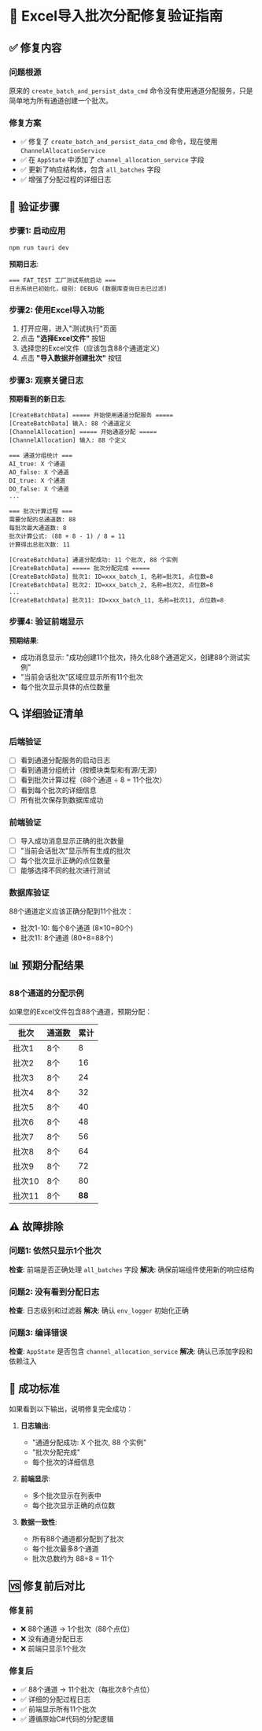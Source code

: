 # 🎯 Excel导入批次分配修复验证指南

## ✅ 修复内容

### 问题根源
原来的 `create_batch_and_persist_data_cmd` 命令没有使用通道分配服务，只是简单地为所有通道创建一个批次。

### 修复方案
- ✅ 修复了 `create_batch_and_persist_data_cmd` 命令，现在使用 `ChannelAllocationService`
- ✅ 在 `AppState` 中添加了 `channel_allocation_service` 字段
- ✅ 更新了响应结构体，包含 `all_batches` 字段
- ✅ 增强了分配过程的详细日志

## 🧪 验证步骤

### 步骤1: 启动应用
```bash
npm run tauri dev
```

**预期日志**:
```
=== FAT_TEST 工厂测试系统启动 ===
日志系统已初始化，级别: DEBUG (数据库查询日志已过滤)
```

### 步骤2: 使用Excel导入功能
1. 打开应用，进入"测试执行"页面
2. 点击 **"选择Excel文件"** 按钮
3. 选择您的Excel文件（应该包含88个通道定义）
4. 点击 **"导入数据并创建批次"** 按钮

### 步骤3: 观察关键日志
**预期看到的新日志**:
```
[CreateBatchData] ===== 开始使用通道分配服务 =====
[CreateBatchData] 输入: 88 个通道定义
[ChannelAllocation] ===== 开始通道分配 =====
[ChannelAllocation] 输入: 88 个定义

=== 通道分组统计 ===
AI_true: X 个通道
AO_false: X 个通道
DI_true: X 个通道
DO_false: X 个通道
...

=== 批次计算过程 ===
需要分配的总通道数: 88
每批次最大通道数: 8
批次计算公式: (88 + 8 - 1) / 8 = 11
计算得出总批次数: 11

[CreateBatchData] 通道分配成功: 11 个批次, 88 个实例
[CreateBatchData] ===== 批次分配完成 =====
[CreateBatchData] 批次1: ID=xxx_batch_1, 名称=批次1, 点位数=8
[CreateBatchData] 批次2: ID=xxx_batch_2, 名称=批次2, 点位数=8
...
[CreateBatchData] 批次11: ID=xxx_batch_11, 名称=批次11, 点位数=8
```

### 步骤4: 验证前端显示
**预期结果**:
- 成功消息显示: "成功创建11个批次，持久化88个通道定义，创建88个测试实例"
- "当前会话批次"区域应显示所有11个批次
- 每个批次显示具体的点位数量

## 🔍 详细验证清单

### 后端验证
- [ ] 看到通道分配服务的启动日志
- [ ] 看到通道分组统计（按模块类型和有源/无源）
- [ ] 看到批次计算过程（88个通道 ÷ 8 = 11个批次）
- [ ] 看到每个批次的详细信息
- [ ] 所有批次保存到数据库成功

### 前端验证
- [ ] 导入成功消息显示正确的批次数量
- [ ] "当前会话批次"显示所有生成的批次
- [ ] 每个批次显示正确的点位数量
- [ ] 能够选择不同的批次进行测试

### 数据库验证
88个通道定义应该正确分配到11个批次：
- 批次1-10: 每个8个通道 (8×10=80个)
- 批次11: 8个通道 (80+8=88个)

## 📊 预期分配结果

### 88个通道的分配示例
如果您的Excel文件包含88个通道，预期分配：

| 批次 | 通道数 | 累计 |
|------|--------|------|
| 批次1 | 8个 | 8 |
| 批次2 | 8个 | 16 |
| 批次3 | 8个 | 24 |
| 批次4 | 8个 | 32 |
| 批次5 | 8个 | 40 |
| 批次6 | 8个 | 48 |
| 批次7 | 8个 | 56 |
| 批次8 | 8个 | 64 |
| 批次9 | 8个 | 72 |
| 批次10 | 8个 | 80 |
| 批次11 | 8个 | **88** |

## ⚠️ 故障排除

### 问题1: 依然只显示1个批次
**检查**: 前端是否正确处理 `all_batches` 字段
**解决**: 确保前端组件使用新的响应结构

### 问题2: 没有看到分配日志
**检查**: 日志级别和过滤器
**解决**: 确认 `env_logger` 初始化正确

### 问题3: 编译错误
**检查**: `AppState` 是否包含 `channel_allocation_service`
**解决**: 确认已添加字段和依赖注入

## 🎉 成功标准

如果看到以下输出，说明修复完全成功：

1. **日志输出**: 
   - "通道分配成功: X 个批次, 88 个实例"
   - "批次分配完成"
   - 每个批次的详细信息

2. **前端显示**:
   - 多个批次显示在列表中
   - 每个批次显示正确的点位数

3. **数据一致性**:
   - 所有88个通道都分配到了批次
   - 每个批次最多8个通道
   - 批次总数约为 88÷8 = 11个

## 🆚 修复前后对比

### 修复前
- ❌ 88个通道 → 1个批次（88个点位）
- ❌ 没有通道分配日志
- ❌ 前端只显示1个批次

### 修复后
- ✅ 88个通道 → 11个批次（每批次8个点位）
- ✅ 详细的分配过程日志
- ✅ 前端显示所有11个批次
- ✅ 遵循原始C#代码的分配逻辑 